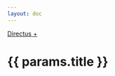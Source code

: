 ```yaml
---
layout: doc
---
```


<script setup>
import { useData } from 'vitepress'
import Badge from '@/components/Badge.vue'
const { params } = useData()
</script>

<Badge><a href="/plus/">Directus +</a></Badge>

<h1>{{ params.title }}</h1>

<!-- @content -->
